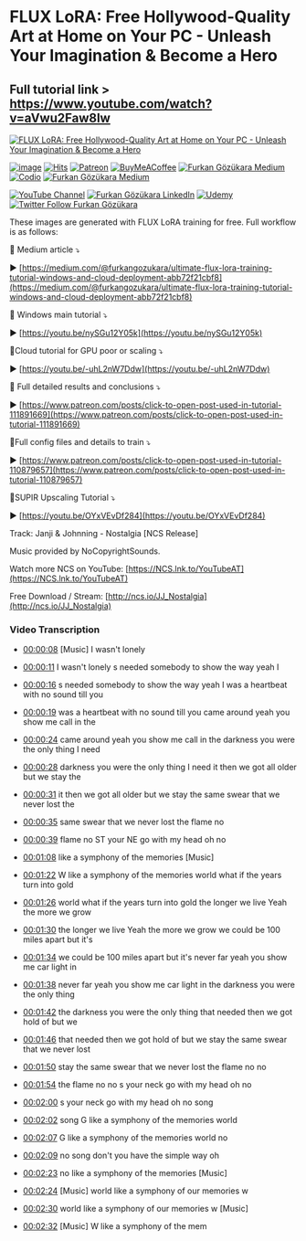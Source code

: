# FLUX LoRA: Free Hollywood-Quality Art at Home on Your PC - Unleash Your Imagination & Become a Hero

## Full tutorial link > https://www.youtube.com/watch?v=aVwu2Faw8Iw

[![FLUX LoRA: Free Hollywood-Quality Art at Home on Your PC - Unleash Your Imagination & Become a Hero](https://img.youtube.com/vi/aVwu2Faw8Iw/sddefault.jpg)](https://www.youtube.com/watch?v=aVwu2Faw8Iw "FLUX LoRA: Free Hollywood-Quality Art at Home on Your PC - Unleash Your Imagination & Become a Hero")

[![image](https://img.shields.io/discord/772774097734074388?label=Discord&logo=discord)](https://discord.com/servers/software-engineering-courses-secourses-772774097734074388) [![Hits](https://hits.sh/github.com/FurkanGozukara/Stable-Diffusion/blob/main/Tutorials/FLUX-LoRA-Free-Hollywood-Quality-Art-at-Home-on-Your-PC-Unleash-Your-Imagination-and-Become-a-Hero.md.svg?style=plastic&label=Hits%20Since%2025.08.27&labelColor=007ec6&logo=SECourses)](https://hits.sh/github.com/FurkanGozukara/Stable-Diffusion/blob/main/Tutorials/FLUX-LoRA-Free-Hollywood-Quality-Art-at-Home-on-Your-PC-Unleash-Your-Imagination-and-Become-a-Hero.md)
[![Patreon](https://img.shields.io/badge/Patreon-Support%20Me-F2EB0E?style=for-the-badge&logo=patreon)](https://www.patreon.com/c/SECourses) [![BuyMeACoffee](https://img.shields.io/badge/Buy%20Me%20a%20Coffee-ffdd00?style=for-the-badge&logo=buy-me-a-coffee&logoColor=black)](https://www.buymeacoffee.com/DrFurkan) [![Furkan Gözükara Medium](https://img.shields.io/badge/Medium-Follow%20Me-800080?style=for-the-badge&logo=medium&logoColor=white)](https://medium.com/@furkangozukara) [![Codio](https://img.shields.io/static/v1?style=for-the-badge&message=Articles&color=4574E0&logo=Codio&logoColor=FFFFFF&label=CivitAI)](https://civitai.com/user/SECourses/articles) [![Furkan Gözükara Medium](https://img.shields.io/badge/DeviantArt-Follow%20Me-990000?style=for-the-badge&logo=deviantart&logoColor=white)](https://www.deviantart.com/monstermmorpg)

[![YouTube Channel](https://img.shields.io/badge/YouTube-SECourses-C50C0C?style=for-the-badge&logo=youtube)](https://www.youtube.com/SECourses)  [![Furkan Gözükara LinkedIn](https://img.shields.io/badge/LinkedIn-Follow%20Me-0077B5?style=for-the-badge&logo=linkedin&logoColor=white)](https://www.linkedin.com/in/furkangozukara/)   [![Udemy](https://img.shields.io/static/v1?style=for-the-badge&message=Stable%20Diffusion%20Course&color=A435F0&logo=Udemy&logoColor=FFFFFF&label=Udemy)](https://www.udemy.com/course/stable-diffusion-dreambooth-lora-zero-to-hero/?referralCode=E327407C9BDF0CEA8156) [![Twitter Follow Furkan Gözükara](https://img.shields.io/badge/Twitter-Follow%20Me-1DA1F2?style=for-the-badge&logo=twitter&logoColor=white)](https://twitter.com/GozukaraFurkan)


These images are generated with FLUX LoRA training for free. Full workflow is as follows:

🔗 Medium article ⤵️

▶️ [https://medium.com/@furkangozukara/ultimate-flux-lora-training-tutorial-windows-and-cloud-deployment-abb72f21cbf8](https://medium.com/@furkangozukara/ultimate-flux-lora-training-tutorial-windows-and-cloud-deployment-abb72f21cbf8)

🔗 Windows main tutorial ⤵️

▶️ [https://youtu.be/nySGu12Y05k](https://youtu.be/nySGu12Y05k)

🔗Cloud tutorial for GPU poor or scaling ⤵️

▶️ [https://youtu.be/-uhL2nW7Ddw](https://youtu.be/-uhL2nW7Ddw)

🔗 Full detailed results and conclusions ⤵️

▶️ [https://www.patreon.com/posts/click-to-open-post-used-in-tutorial-111891669](https://www.patreon.com/posts/click-to-open-post-used-in-tutorial-111891669)

🔗Full config files and details to train ⤵️

▶️ [https://www.patreon.com/posts/click-to-open-post-used-in-tutorial-110879657](https://www.patreon.com/posts/click-to-open-post-used-in-tutorial-110879657)

🔗SUPIR Upscaling Tutorial ⤵️

▶️ [https://youtu.be/OYxVEvDf284](https://youtu.be/OYxVEvDf284)

Track: Janji & Johnning - Nostalgia [NCS Release]

Music provided by NoCopyrightSounds.

Watch more NCS on YouTube: [https://NCS.lnk.to/YouTubeAT](https://NCS.lnk.to/YouTubeAT)

Free Download / Stream: [http://ncs.io/JJ_Nostalgia](http://ncs.io/JJ_Nostalgia)



### Video Transcription


- [00:00:08](https://www.youtube.com/watch?v=aVwu2Faw8Iw&t=8) [Music] I wasn't lonely

- [00:00:11](https://www.youtube.com/watch?v=aVwu2Faw8Iw&t=11) I wasn't lonely s needed somebody to show the way yeah I

- [00:00:16](https://www.youtube.com/watch?v=aVwu2Faw8Iw&t=16) s needed somebody to show the way yeah I was a heartbeat with no sound till you

- [00:00:19](https://www.youtube.com/watch?v=aVwu2Faw8Iw&t=19) was a heartbeat with no sound till you came around yeah you show me call in the

- [00:00:24](https://www.youtube.com/watch?v=aVwu2Faw8Iw&t=24) came around yeah you show me call in the darkness you were the only thing I need

- [00:00:28](https://www.youtube.com/watch?v=aVwu2Faw8Iw&t=28) darkness you were the only thing I need it then we got all older but we stay the

- [00:00:31](https://www.youtube.com/watch?v=aVwu2Faw8Iw&t=31) it then we got all older but we stay the same swear that we never lost the

- [00:00:35](https://www.youtube.com/watch?v=aVwu2Faw8Iw&t=35) same swear that we never lost the flame no

- [00:00:39](https://www.youtube.com/watch?v=aVwu2Faw8Iw&t=39) flame no ST your NE go with my head oh no

- [00:01:08](https://www.youtube.com/watch?v=aVwu2Faw8Iw&t=68) like a symphony of the memories [Music]

- [00:01:22](https://www.youtube.com/watch?v=aVwu2Faw8Iw&t=82) W like a symphony of the memories world what if the years turn into gold

- [00:01:26](https://www.youtube.com/watch?v=aVwu2Faw8Iw&t=86) world what if the years turn into gold the longer we live Yeah the more we grow

- [00:01:30](https://www.youtube.com/watch?v=aVwu2Faw8Iw&t=90) the longer we live Yeah the more we grow we could be 100 miles apart but it's

- [00:01:34](https://www.youtube.com/watch?v=aVwu2Faw8Iw&t=94) we could be 100 miles apart but it's never far yeah you show me car light in

- [00:01:38](https://www.youtube.com/watch?v=aVwu2Faw8Iw&t=98) never far yeah you show me car light in the darkness you were the only thing

- [00:01:42](https://www.youtube.com/watch?v=aVwu2Faw8Iw&t=102) the darkness you were the only thing that needed then we got hold of but we

- [00:01:46](https://www.youtube.com/watch?v=aVwu2Faw8Iw&t=106) that needed then we got hold of but we stay the same swear that we never lost

- [00:01:50](https://www.youtube.com/watch?v=aVwu2Faw8Iw&t=110) stay the same swear that we never lost the flame no no

- [00:01:54](https://www.youtube.com/watch?v=aVwu2Faw8Iw&t=114) the flame no no s your neck go with my head oh no

- [00:02:00](https://www.youtube.com/watch?v=aVwu2Faw8Iw&t=120) s your neck go with my head oh no song

- [00:02:02](https://www.youtube.com/watch?v=aVwu2Faw8Iw&t=122) song G like a symphony of the memories world

- [00:02:07](https://www.youtube.com/watch?v=aVwu2Faw8Iw&t=127) G like a symphony of the memories world no

- [00:02:09](https://www.youtube.com/watch?v=aVwu2Faw8Iw&t=129) no song don't you have the simple way oh

- [00:02:23](https://www.youtube.com/watch?v=aVwu2Faw8Iw&t=143) no like a symphony of the memories [Music]

- [00:02:24](https://www.youtube.com/watch?v=aVwu2Faw8Iw&t=144) [Music] world like a symphony of our memories w

- [00:02:30](https://www.youtube.com/watch?v=aVwu2Faw8Iw&t=150) world like a symphony of our memories w [Music]

- [00:02:32](https://www.youtube.com/watch?v=aVwu2Faw8Iw&t=152) [Music] W like a symphony of the mem
